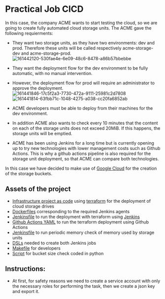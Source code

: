# Practical Job CICD
In this case, the company ACME wants to start testing the cloud, so we are going to create fully automated cloud storage units. 
The ACME gave the following requierments:

- They want two storage units, as they have two environments: dev and prod. Therefore these units will be called respectively acme-storage-dev and acme-storage-prod.
![161442120-530fae4e-6e09-48c6-8478-a86b57bbebbe](https://user-images.githubusercontent.com/95095337/178016924-e7b52afe-a16f-400d-a5af-2cdfdb051be0.png)

- They want the deployment flow for the dev environment to be fully automatic, with no manual intervention.
- However, the deployment flow for prod will require an administrator to approve the deployment.
![161441846-17c5f2a3-7730-472a-9111-25981c2d7808](https://user-images.githubusercontent.com/95095337/178017093-df737944-d30d-45ef-afec-c650dccd826e.png)
![161441814-63fbb71c-1048-4275-a038-cc20fa6852ab](https://user-images.githubusercontent.com/95095337/178017208-3ca87a9e-04f0-4bdc-88d3-c7ead35dba80.png)

- ACME developers must be able to deploy from their machines for the dev environment.
- In addition ACME also wants to check every 10 minutes that the content on each of the storage units does not exceed 20MiB. If this happens, the storage units will be emptied.
- ACME has been using Jenkins for a long time but is currently opening up to try new technologies with lower management costs such as Github Actions. This is why a github actions pipeline is also required for the storage unit deployment, so that ACME can compare both technologies.

In this case we have decided to make use of [Google Cloud](https://cloud.google.com/) for the creation of the storage buckets. 
## Assets of the project
* [Infrastructure project as code](./infra) using [terraform](https://www.terraform.io/) for the deployment of cloud storage drives
 * [Dockerfiles](./agents) corresponding to the required Jenkins agents
 * [Jenkinsfile](./Jenkinsfile) to run the deployment with terraform using [Jenkins](https://www.jenkins.io/)
 * [Github Actions YAML](./actions_pipeline.yml) to run the terraform deployment using Github Actions
 * [Jenkinsfile](./Jenkinsfile-Storage-Check) to run periodic memory check of memory used by storage units
 * [DSLs](./DSLs) needed to create both Jenkins jobs
 * [Makefile](./Makefile) for developers
 * [Script](./test_gcloudstorage.py) for bucket size check coded in python
 ## Instructions:
 
 * At first, for safety reasons we need to create a service account with only the necessary roles for performing the task, then we create a json key and export it.
  

